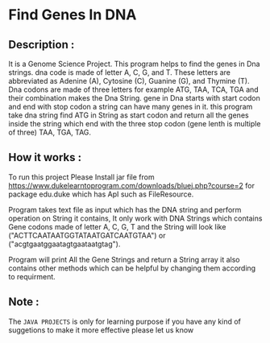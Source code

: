 # Find Genes In DNA

## Description :   

It is a Genome Science Project.
This program helps to find the genes in Dna strings. dna code is made of letter A, C, G, and T. 
These letters are abbreviated as Adenine (A), Cytosine (C), Guanine (G), and Thymine (T).
Dna codons are made of three letters for example ATG, TAA, TCA, TGA and their combination makes the Dna String.
gene in Dna starts with start codon and end with stop codon a string can have many genes in it.
this program take dna string find ATG in String as start codon and return all the genes inside the string which end with the three stop codon (gene lenth is multiple of three) TAA, TGA, TAG.

## How it works :   

 To run this project Please Install jar file from https://www.dukelearntoprogram.com/downloads/bluej.php?course=2 for package edu.duke which has ApI such as FileResource.
 
 Program takes text file as input which has the DNA string and perform operation on String it contains, It only work with DNA Strings which contains Gene codons made of letter A, C, G, T and the String will look like ("ACTTCAATAATGGTATAATGATCAATGTAA") or ("acgtgaatggaatagtgaataatgtag").
 
 Program will print All the Gene Strings and return a String array it also contains other methods which can be helpful by changing them according to requirment.


## Note : 

The `JAVA PROJECTS` is only for learning purpose if you have any kind of suggetions to make it more effective please let us know 
